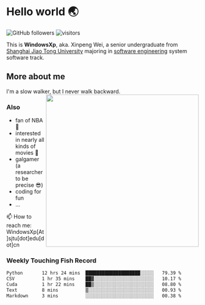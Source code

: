 <!--
**WindowsXp-Beta/WindowsXp-Beta** is a ✨ _special_ ✨ repository because its `README.md` (this file) appears on your GitHub profile.

Here are some ideas to get you started:

- 🔭 I’m currently working on ...
- 🌱 I’m currently learning ...
- 👯 I’m looking to collaborate on ...
- 🤔 I’m looking for help with ...
- 💬 Ask me about ...
- 📫 How to reach me: ...
- 😄 Pronouns: ...
- ⚡ Fun fact: ...
-->
# Hello world :earth_asia:

![GitHub followers](https://img.shields.io/github/followers/WindowsXp-Beta?style=social)
![visitors](https://visitor-badge.glitch.me/badge?page_id=WindowsXp-Beta)

This is **WindowsXp**, aka. Xinpeng Wei, a senior undergraduate from [Shanghai Jiao Tong University](http://en.sjtu.edu.cn/) majoring in [software engineering](http://www.se.sjtu.edu.cn/) system software track.

## More about me

I'm a slow walker, but I never walk backward.<img align='right' src='https://github-readme-stats.vercel.app/api/top-langs/?username=WindowsXp-Beta&layout=compact&hide=scss,hcl,Tcl&langs_count=5&theme=tokyonight' width='400px'>

### Also
- fan of NBA :basketball:
- interested in nearly all kinds of movies :movie_camera:
- galgamer (a researcher to be precise :sunglasses:)
- coding for fun
- ...

📫 How to reach me: WindowsXp[At]sjtu[dot]edu[dot]cn

### Weekly Touching Fish Record

<!--START_SECTION:waka-->

```txt
Python       12 hrs 24 mins  ████████████████████░░░░░   79.39 %
CSV          1 hr 35 mins    ██▓░░░░░░░░░░░░░░░░░░░░░░   10.17 %
Cuda         1 hr 22 mins    ██▒░░░░░░░░░░░░░░░░░░░░░░   08.80 %
Text         8 mins          ▒░░░░░░░░░░░░░░░░░░░░░░░░   00.93 %
Markdown     3 mins          ░░░░░░░░░░░░░░░░░░░░░░░░░   00.38 %
```

<!--END_SECTION:waka-->
